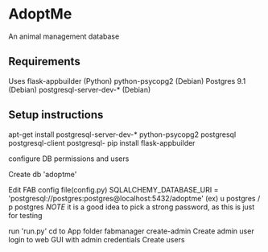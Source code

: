 # AdoptMe
An animal management database

## Requirements
Uses
flask-appbuilder (Python)
python-psycopg2 (Debian)
Postgres 9.1 (Debian)
postgresql-server-dev-* (Debian)

## Setup instructions
apt-get install postgresql-server-dev-* python-psycopg2 postgresql postgresql-client postgresql-
pip install flask-appbuilder

configure DB permissions and users

Create db 'adoptme'

Edit FAB config file(config.py) 
SQLALCHEMY_DATABASE_URI = 'postgresql://postgres:postgres@localhost:5432/adoptme'
(ex) u postgres / p postgres
*NOTE* it is a good idea to pick a strong password, as this is just for testing

run 'run.py'
cd to App folder
fabmanager create-admin
Create admin user
login to web GUI with admin credentials
Create users

